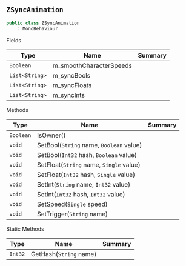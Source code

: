 ## `ZSyncAnimation`

```csharp
public class ZSyncAnimation
    : MonoBehaviour

```

Fields

| Type | Name | Summary | 
| --- | --- | --- | 
| `Boolean` | m_smoothCharacterSpeeds |  | 
| `List<String>` | m_syncBools |  | 
| `List<String>` | m_syncFloats |  | 
| `List<String>` | m_syncInts |  | 


Methods

| Type | Name | Summary | 
| --- | --- | --- | 
| `Boolean` | IsOwner() |  | 
| `void` | SetBool(`String` name, `Boolean` value) |  | 
| `void` | SetBool(`Int32` hash, `Boolean` value) |  | 
| `void` | SetFloat(`String` name, `Single` value) |  | 
| `void` | SetFloat(`Int32` hash, `Single` value) |  | 
| `void` | SetInt(`String` name, `Int32` value) |  | 
| `void` | SetInt(`Int32` hash, `Int32` value) |  | 
| `void` | SetSpeed(`Single` speed) |  | 
| `void` | SetTrigger(`String` name) |  | 


Static Methods

| Type | Name | Summary | 
| --- | --- | --- | 
| `Int32` | GetHash(`String` name) |  | 


